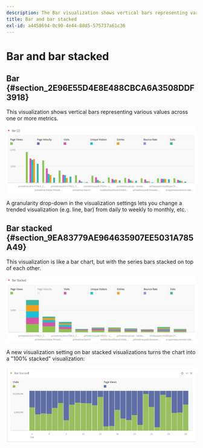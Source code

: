 ```yaml
---
description: The Bar visualization shows vertical bars representing various values across one or more metrics.
title: Bar and bar stacked
exl-id: a4458694-0c90-4e44-88d5-575737a61c36
---
```

# Bar and bar stacked

## Bar {#section_2E96E55D4E8E488CBCA6A3508DDF3918}

This visualization shows vertical bars representing various values across one or more metrics.

![](assets/bar.png)

A granularity drop-down in the visualization settings lets you change a trended visualization (e.g. line, bar) from daily to weekly to monthly, etc.

## Bar stacked {#section_9EA83779AE964635907EE5031A785A49}

This visualization is like a bar chart, but with the series bars stacked on top of each other.

![](assets/bar-stacked.png)

A new visualization setting on bar stacked visualizations turns the chart into a "100% stacked" visualization:

![](assets/stacked_100_percent.png)
